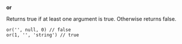 **or**

Returns true if at least one argument is true. Otherwise returns false.

    or('', null, 0) // false
    or(1, '', 'string') // true